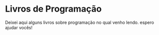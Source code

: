 # Livros de Programação
Deixei aqui alguns livros sobre programação no qual venho lendo.
espero ajudar vocês! 




